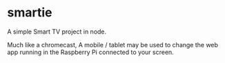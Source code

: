 # smartie
A simple Smart TV project in node. 

Much like a chromecast, A mobile / tablet may be used to change the web app running in the Raspberry Pi connected to your screen.
